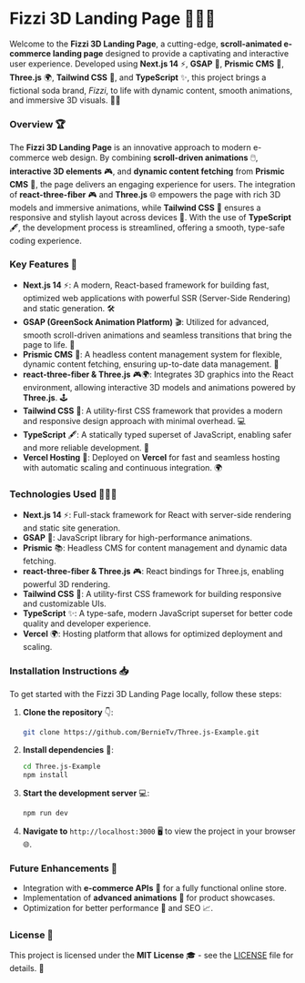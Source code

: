 # Fizzi 3D Landing Page 🎉🍹🌟

Welcome to the **Fizzi 3D Landing Page**, a cutting-edge, **scroll-animated e-commerce landing page** designed to provide a captivating and interactive user experience. Developed using **Next.js 14** ⚡, **GSAP** 💨, **Prismic CMS** 📖, **Three.js** 🌍, **Tailwind CSS** 🌸, and **TypeScript** ✨, this project brings a fictional soda brand, *Fizzi*, to life with dynamic content, smooth animations, and immersive 3D visuals. 🚀🎨

### Overview 🏆
The **Fizzi 3D Landing Page** is an innovative approach to modern e-commerce web design. By combining **scroll-driven animations** 🖱️, **interactive 3D elements** 🎮, and **dynamic content fetching** from **Prismic CMS** 📡, the page delivers an engaging experience for users. The integration of **react-three-fiber** 🎮 and **Three.js** 🌐 empowers the page with rich 3D models and immersive animations, while **Tailwind CSS** 💅 ensures a responsive and stylish layout across devices 📱. With the use of **TypeScript** 🖋️, the development process is streamlined, offering a smooth, type-safe coding experience.

### Key Features 🚀
- **Next.js 14** ⚡: A modern, React-based framework for building fast, optimized web applications with powerful SSR (Server-Side Rendering) and static generation. 🛠️
- **GSAP (GreenSock Animation Platform)** 🎬: Utilized for advanced, smooth scroll-driven animations and seamless transitions that bring the page to life. 🌈
- **Prismic CMS** 📖: A headless content management system for flexible, dynamic content fetching, ensuring up-to-date data management. 🔄
- **react-three-fiber & Three.js** 🎮🌍: Integrates 3D graphics into the React environment, allowing interactive 3D models and animations powered by **Three.js**. 🕹️
- **Tailwind CSS** 💅: A utility-first CSS framework that provides a modern and responsive design approach with minimal overhead. 💻
- **TypeScript** 🖋️: A statically typed superset of JavaScript, enabling safer and more reliable development. 🔧
- **Vercel Hosting** 📡: Deployed on **Vercel** for fast and seamless hosting with automatic scaling and continuous integration. 🌍

### Technologies Used 🧑‍💻💡
- **Next.js 14** ⚡: Full-stack framework for React with server-side rendering and static site generation.
- **GSAP** 💨: JavaScript library for high-performance animations.
- **Prismic** 📚: Headless CMS for content management and dynamic data fetching.
- **react-three-fiber & Three.js** 🎮: React bindings for Three.js, enabling powerful 3D rendering.
- **Tailwind CSS** 🌸: A utility-first CSS framework for building responsive and customizable UIs.
- **TypeScript** ✨: A type-safe, modern JavaScript superset for better code quality and developer experience.
- **Vercel** 🌍: Hosting platform that allows for optimized deployment and scaling.

### Installation Instructions 📥
To get started with the Fizzi 3D Landing Page locally, follow these steps:

1. **Clone the repository** 👇:
   ```bash
   git clone https://github.com/BernieTv/Three.js-Example.git
   ```
2. **Install dependencies** 🔧:
   ```bash
   cd Three.js-Example
   npm install
   ```
3. **Start the development server** 💻:
   ```bash
   npm run dev
   ```
4. **Navigate to** `http://localhost:3000` 🖥️ to view the project in your browser 🌐.

### Future Enhancements 🌱
- Integration with **e-commerce APIs** 🛒 for a fully functional online store.
- Implementation of **advanced animations** 💫 for product showcases.
- Optimization for better performance 🚀 and SEO 📈.

### License 📜
This project is licensed under the **MIT License** 🎓 - see the [LICENSE](LICENSE) file for details. 📝
